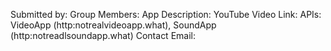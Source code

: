 Submitted by: 
Group Members: 
App Description: 
YouTube Video Link: 
APIs:  VideoApp (http:notrealvideoapp.what), SoundApp (http:notreadlsoundapp.what)
Contact Email: 